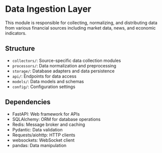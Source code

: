 # Data Ingestion Layer

This module is responsible for collecting, normalizing, and distributing data from various financial sources including market data, news, and economic indicators.

## Structure
- `collectors/`: Source-specific data collection modules
- `processors/`: Data normalization and preprocessing
- `storage/`: Database adapters and data persistence
- `api/`: Endpoints for data access
- `models/`: Data models and schemas
- `config/`: Configuration settings

## Dependencies
- FastAPI: Web framework for APIs
- SQLAlchemy: ORM for database operations
- Redis: Message broker and caching
- Pydantic: Data validation
- Requests/aiohttp: HTTP clients
- websockets: WebSocket client
- pandas: Data manipulation
